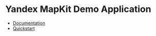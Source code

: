 # Yandex MapKit Demo Application

* [Documentation](https://yandex.ru/dev/maps/mapkit/doc/intro/concepts/about.html)
* [Quickstart](https://yandex.ru/dev/maps/mapkit/doc/android-quickstart/concepts/android/quickstart.html)
